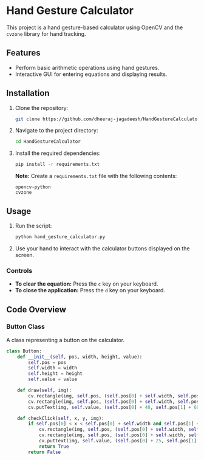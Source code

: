# Hand Gesture Calculator

This project is a hand gesture-based calculator using OpenCV and the `cvzone` library for hand tracking.

## Features
- Perform basic arithmetic operations using hand gestures.
- Interactive GUI for entering equations and displaying results.

## Installation

1. Clone the repository:
    ```sh
    git clone https://github.com/dheeraj-jagadeesh/HandGestureCalculator.git
    ```

2. Navigate to the project directory:
    ```sh
    cd HandGestureCalculator
    ```

3. Install the required dependencies:
    ```sh
    pip install -r requirements.txt
    ```

    **Note:** Create a `requirements.txt` file with the following contents:
    ```
    opencv-python
    cvzone
    ```

## Usage

1. Run the script:
    ```sh
    python hand_gesture_calculator.py
    ```

2. Use your hand to interact with the calculator buttons displayed on the screen.

### Controls
- **To clear the equation:** Press the `c` key on your keyboard.
- **To close the application:** Press the `d` key on your keyboard.

## Code Overview

### Button Class
A class representing a button on the calculator.

```python
class Button:
    def __init__(self, pos, width, height, value):
        self.pos = pos
        self.width = width
        self.height = height
        self.value = value

    def draw(self, img):
        cv.rectangle(img, self.pos, (self.pos[0] + self.width, self.pos[1] + self.height), (225, 225, 225), cv.FILLED)
        cv.rectangle(img, self.pos, (self.pos[0] + self.width, self.pos[1] + self.height), (50, 50, 50), 3)
        cv.putText(img, self.value, (self.pos[0] + 40, self.pos[1] + 60), cv.FONT_HERSHEY_PLAIN, 2, (50, 50, 50), 2)

    def checkClick(self, x, y, img):
        if self.pos[0] < x < self.pos[0] + self.width and self.pos[1] < y < self.pos[1] + self.height:
            cv.rectangle(img, self.pos, (self.pos[0] + self.width, self.pos[1] + self.height), (255, 255, 255), cv.FILLED)
            cv.rectangle(img, self.pos, (self.pos[0] + self.width, self.pos[1] + self.height), (50, 50, 50), 3)
            cv.putText(img, self.value, (self.pos[0] + 25, self.pos[1] + 80), cv.FONT_HERSHEY_PLAIN, 5, (0, 0, 0), 5)
            return True
        return False
